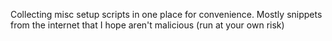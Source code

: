 Collecting misc setup scripts in one place for convenience. Mostly snippets from the internet that I hope aren't malicious (run at your own risk)
